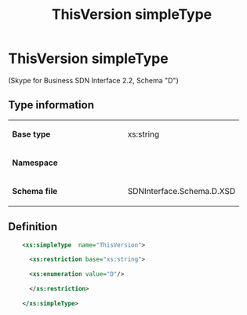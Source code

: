 ﻿---
title: ThisVersion simpleType 
TOCTitle: ThisVersion simpleType
ms:assetid: 571a287c-8368-f496-6adb-e2d9714d413e
ms:mtpsurl: https://msdn.microsoft.com/en-us/library/Mt171052(v=office.16)
ms:contentKeyID: 65855625
ms.date: 08/24/2015
mtps_version: v=office.16
dev_langs:
- xml
---

# ThisVersion simpleType 

(Skype for Business SDN Interface 2.2, Schema "D")


## Type information

<table>
<colgroup>
<col style="width: 50%" />
<col style="width: 50%" />
</colgroup>
<tbody>
<tr class="odd">
<td><p><strong>Base type</strong></p></td>
<td><p>xs:string</p></td>
</tr>
<tr class="even">
<td><p><strong>Namespace</strong></p></td>
<td><p></p></td>
</tr>
<tr class="odd">
<td><p><strong>Schema file</strong></p></td>
<td><p>SDNInterface.Schema.D.XSD</p></td>
</tr>
</tbody>
</table>


## Definition

```xml
    <xs:simpleType  name="ThisVersion">
    
      <xs:restriction base="xs:string">
    
      <xs:enumeration value="D"/>
    
      </xs:restriction>
      
    </xs:simpleType>
  
```

